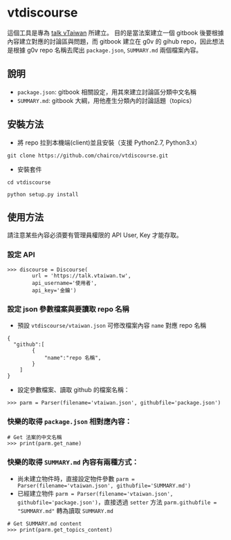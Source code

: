 # vtdiscourse
這個工具是專為 [talk vTaiwan](https://talk.vtaiwan.tw/) 所建立。
目的是當法案建立一個 gitbook 後要根據內容建立對應的討論區與問題，而 gitbook 建立在 g0v 的 gihub repo，因此想法是根據 g0v repo 名稱去爬出 `package.json`, `SUMMARY.md` 兩個檔案內容。


## 說明
* `package.json`: gitbook 相關設定，用其來建立討論區分類中文名稱
* `SUMMARY.md`: gitbook 大綱，用他產生分類內的討論話題（topics）


## 安裝方法
+ 將 repo 拉到本機端(client)並且安裝（支援 Python2.7, Python3.x）

`git clone https://github.com/chairco/vtdiscourse.git`

+ 安裝套件

`cd vtdiscourse`

`python setup.py install`


## 使用方法
請注意某些內容必須要有管理員權限的 API User, Key 才能存取。

### 設定 API
```
>>> discourse = Discourse(
        url = 'https://talk.vtaiwan.tw',
        api_username='使用者',
        api_key='金鑰')
```

### 設定 json 參數檔案與要讀取 repo 名稱
+ 預設 `vtdiscourse/vtaiwan.json` 可修改檔案內容 `name` 對應 repo 名稱
```
{
  "github":[
        {
            "name":"repo 名稱",
        } 
    ]
}
```
+ 設定參數檔案、讀取 github 的檔案名稱：

`>>> parm = Parser(filename='vtaiwan.json', githubfile='package.json')`


### 快樂的取得 `package.json` 相對應內容：
```
# Get 法案的中文名稱
>>> print(parm.get_name)
```


### 快樂的取得 `SUMMARY.md` 內容有兩種方式：
+ 尚未建立物件時，直接設定物件參數 `parm = Parser(filename='vtaiwan.json', githubfile='SUMMARY.md')`
+ 已經建立物件 `parm = Parser(filename='vtaiwan.json', githubfile='package.json')`，直接透過 `setter` 方法 `parm.githubfile = "SUMMARY.md"` 轉為讀取 `SUMMARY.md`

```
# Get SUMMARY.md content
>>> print(parm.get_topics_content)
```



